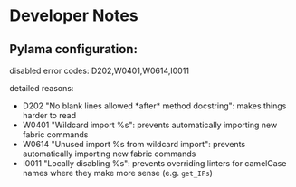 # Developer Notes

## Pylama configuration:

disabled error codes:
D202,W0401,W0614,I0011

detailed reasons:
- D202 "No blank lines allowed \*after\* method docstring": makes things harder
  to read
- W0401 "Wildcard import %s": prevents automatically importing new fabric
  commands
- W0614 "Unused import %s from wildcard import": prevents automatically
  importing new fabric commands
- I0011 "Locally disabling %s": prevents overriding linters for camelCase
  names where they make more sense (e.g. `get_IPs`)
